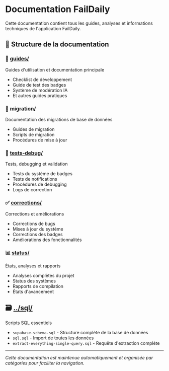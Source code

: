 # Documentation FailDaily

Cette documentation contient tous les guides, analyses et informations techniques de l'application FailDaily.

## 📁 Structure de la documentation

### 🚀 [guides/](guides/)
Guides d'utilisation et documentation principale
- Checklist de développement
- Guide de test des badges
- Système de modération IA
- Et autres guides pratiques

### 🔧 [migration/](migration/)
Documentation des migrations de base de données
- Guides de migration
- Scripts de migration
- Procédures de mise à jour

### 🧪 [tests-debug/](tests-debug/)
Tests, debugging et validation
- Tests du système de badges
- Tests de notifications
- Procédures de debugging
- Logs de correction

### ✅ [corrections/](corrections/)
Corrections et améliorations
- Corrections de bugs
- Mises à jour du système
- Corrections des badges
- Améliorations des fonctionnalités

### 📊 [status/](status/)
États, analyses et rapports
- Analyses complètes du projet
- Status des systèmes
- Rapports de compilation
- États d'avancement

## 🗃️ [../sql/](../sql/)
Scripts SQL essentiels
- `supabase-schema.sql` - Structure complète de la base de données
- `sql.sql` - Import de toutes les données
- `extract-everything-single-query.sql` - Requête d'extraction complète

---

*Cette documentation est maintenue automatiquement et organisée par catégories pour faciliter la navigation.*
